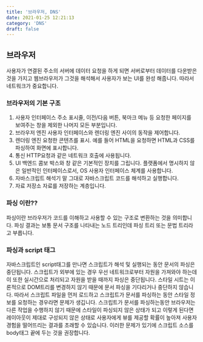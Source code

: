```yaml
---
title: '브라우저, DNS'
date: 2021-01-25 12:21:13
category: 'DNS'
draft: false
---
```


## 브라우저

사용자가 연결된 주소의 서버에 데이터 요청을 하게 되면 서버로부터 데이터를 다운받은 것을 가지고 웹브라우저가
그것을 해석해서 사용자가 보는 UI를 완성 해줍니다. 따라서 네트워크가 중요합니다.

### 브라우저의 기본 구조

1. 사용자 인터페이스
   주소 표시줄, 이전/다음 버튼, 북마크 메뉴 등 요청한 페이지를 보여주는 창을 제외한 나머지 모든 부분입니다.
2. 브라우저 엔진
   사용자 인터페이스와 렌더링 엔진 사이의 동작을 제어합니다.
3. 렌더링 엔진
   요청한 콘텐츠를 표시. 예를 들어 HTML을 요청하면 HTML과 CSS를 파싱하여 화면에 표시합니다.
4. 통신
   HTTP요청과 같은 네트워크 호출에 사용됩니다.
5. UI 백엔드
   콤보 박스와 창 같은 기본적인 장치를 그립니다. 플랫폼에서 명시하지 않은 일반적인 인터페이스로서, OS 사용자 인터페이스 체계를 사용합니다.
6. 자바스크립트 해석기
   말 그대로 자바스크립트 코드를 해석하고 실행합니다.
7. 자료 저장소
   자료를 저장하는 계층입니다.

### 파싱 이란??

파싱이란 브라우저가 코드를 이해하고 사용할 수 있는 구조로 변환하는 것을 의미합니다.
파싱 결과는 보통 문서 구조를 나타내는 노드 트리인데 파싱 트리 또는 문법 트리라고 부릅니다.

### 파싱과 script 태그

자바스크립트인 script태그를 만나면 스크립트가 해석 및 실행되는 동안 문서의 파싱은 중단됩니다.
스크립트가 외부에 있는 경우 우선 네트워크로부터 자원을 가져와야 하는데 이 또한 실시간으로 처리되고 자원을 받을 때까지
파싱은 중단됩니다.
스타일 시트는 이론적으로 DOM트리를 변경하지 않기 때문에 문서 파싱을 기다리거나 중단하지 않습니다.
따라서 스크립트 파일을 먼저 로드하고 스크립트가 문서를 파싱하는 동안 스타일 정보를 요청하는 경우라면 문제가 생깁니다.
스크립트가 문서를 파싱하는동안 브라우저는 다른 작업을 수행하지 않기 때문에 스타일이 파싱되지 않은 상태가 되고 이렇게 된다면
레이아웃이 제대로 구성되지 않은 상태로 사용자에게 뷰를 제공할 확률이 높아져 사용자 경험을 떨어뜨리는 결과를 초래할 수 있습니다.
이러한 문제가 있기에 스크립트 소스를 body태그 끝에 두는 것을 권장합니다.

